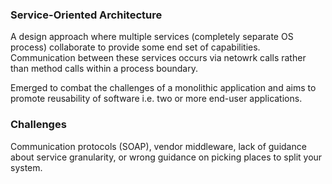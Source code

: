### Service-Oriented Architecture

A design approach where multiple services (completely separate OS process) collaborate to provide some end set of capabilities. Communication between these services occurs via netowrk calls rather than method calls within a process boundary.

Emerged to combat the challenges of a monolithic application and aims to promote reusability of software i.e. two or more end-user applications.

### Challenges

Communication protocols (SOAP), vendor middleware, lack of guidance about service granularity, or wrong guidance on picking places to split your system.
